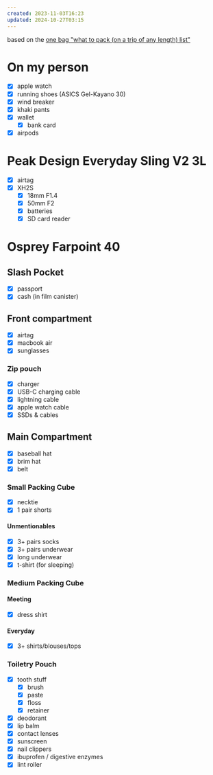 ```yaml
---
created: 2023-11-03T16:23
updated: 2024-10-27T03:15
---
```

based on the [one bag "what to pack (on a trip of any length) list"](https://www.onebag.com/popups/what2pack.pdf)
# On my person
- [x] apple watch
- [x] running shoes (ASICS Gel-Kayano 30)
- [x] wind breaker
- [x] khaki pants
- [x] wallet
	- [x] bank card
- [x] airpods
# Peak Design Everyday Sling V2 3L
- [x] airtag
- [x] XH2S
	- [x] 18mm F1.4
	- [x] 50mm F2
	- [x] batteries
	- [x] SD card reader
# Osprey Farpoint 40
## Slash Pocket
- [x] passport
- [x] cash (in film canister)
## Front compartment
- [x] airtag
- [x] macbook air
- [x] sunglasses
### Zip pouch
- [x] charger
- [x] USB-C charging cable
- [x] lightning cable
- [x] apple watch cable
- [x] SSDs & cables
## Main Compartment
- [x] baseball hat
- [x] brim hat
- [x] belt
### Small Packing Cube
- [x] necktie
- [x] 1 pair shorts
#### Unmentionables
- [x] 3+ pairs socks
- [x] 3+ pairs underwear 
- [x] long underwear
- [x] t-shirt (for sleeping)
### Medium Packing Cube
#### Meeting
- [x] dress shirt
#### Everyday
- [x] 3+ shirts/blouses/tops
### Toiletry Pouch
- [x] tooth stuff
	- [x] brush
	- [x] paste
	- [x] floss
	- [x] retainer
- [x] deodorant
- [x] lip balm
- [x] contact lenses
- [x] sunscreen
- [x] nail clippers
- [x] ibuprofen / digestive enzymes
- [x] lint roller